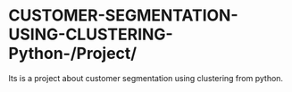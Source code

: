 # CUSTOMER-SEGMENTATION-USING-CLUSTERING-Python-/Project/
Its is a project about customer segmentation using clustering from python.
